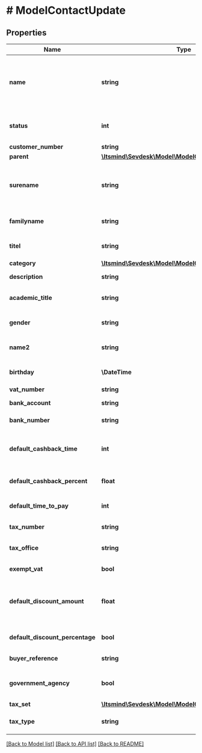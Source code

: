 # # ModelContactUpdate

## Properties

Name | Type | Description | Notes
------------ | ------------- | ------------- | -------------
**name** | **string** | The organization name.&lt;br&gt; Be aware that the type of contact will depend on this attribute.&lt;br&gt; If it holds a value, the contact will be regarded as an organization. | [optional]
**status** | **int** | Defines the status of the contact. 100 &lt;-&gt; Lead - 500 &lt;-&gt; Pending - 1000 &lt;-&gt; Active. | [optional] [default to 100]
**customer_number** | **string** | The customer number | [optional]
**parent** | [**\Itsmind\Sevdesk\Model\ModelContactParentAnyOf**](ModelContactParentAnyOf.md) |  | [optional]
**surename** | **string** | The &lt;b&gt;first&lt;/b&gt; name of the contact.&lt;br&gt; Yeah... not quite right in literally every way. We know.&lt;br&gt; Not to be used for organizations. | [optional]
**familyname** | **string** | The last name of the contact.&lt;br&gt; Not to be used for organizations. | [optional]
**titel** | **string** | A non-academic title for the contact. Not to be used for organizations. | [optional]
**category** | [**\Itsmind\Sevdesk\Model\ModelContactUpdateCategory**](ModelContactUpdateCategory.md) |  | [optional]
**description** | **string** | A description for the contact. | [optional]
**academic_title** | **string** | A academic title for the contact. Not to be used for organizations. | [optional]
**gender** | **string** | Gender of the contact.&lt;br&gt; Not to be used for organizations. | [optional]
**name2** | **string** | Second name of the contact.&lt;br&gt; Not to be used for organizations. | [optional]
**birthday** | **\DateTime** | Birthday of the contact.&lt;br&gt; Not to be used for organizations. | [optional]
**vat_number** | **string** | Vat number of the contact. | [optional]
**bank_account** | **string** | Bank account number (IBAN) of the contact. | [optional]
**bank_number** | **string** | Bank number of the bank used by the contact. | [optional]
**default_cashback_time** | **int** | Absolute time in days which the contact has to pay his invoices and subsequently get a cashback. | [optional]
**default_cashback_percent** | **float** | Percentage of the invoice sum the contact gets back if he paid invoices in time. | [optional]
**default_time_to_pay** | **int** | The payment goal in days which is set for every invoice of the contact. | [optional]
**tax_number** | **string** | The tax number of the contact. | [optional]
**tax_office** | **string** | The tax office of the contact (only for greek customers). | [optional]
**exempt_vat** | **bool** | Defines if the contact is freed from paying vat. | [optional]
**default_discount_amount** | **float** | The default discount the contact gets for every invoice.&lt;br&gt; Depending on defaultDiscountPercentage attribute, in percent or absolute value. | [optional]
**default_discount_percentage** | **bool** | Defines if the discount is a percentage (true) or an absolute value (false). | [optional]
**buyer_reference** | **string** | Buyer reference of the contact. | [optional]
**government_agency** | **bool** | Defines whether the contact is a government agency (true) or not (false). | [optional]
**tax_set** | [**\Itsmind\Sevdesk\Model\ModelContactTaxSet**](ModelContactTaxSet.md) |  | [optional]
**tax_type** | **string** | Defines which tax regulation the contact is using. | [optional]

[[Back to Model list]](../../README.md#models) [[Back to API list]](../../README.md#endpoints) [[Back to README]](../../README.md)
